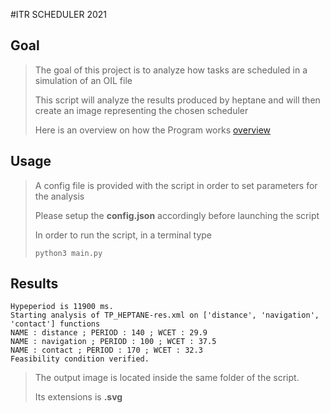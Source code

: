 #ITR SCHEDULER 2021


## Goal

> The goal of this project is to analyze how tasks are scheduled in a simulation of an OIL file 
> 
> This script will analyze the results produced by heptane and will then create an image representing the chosen scheduler
> 
> Here is an overview on how the Program works [overview](diag_alarachepng.png)
> 

## Usage

> A config file is provided with the script in order to set parameters for the analysis
> 
> Please setup the **config.json** accordingly before launching the script
> 
> In order to run the script, in a terminal type
> 
>  ``python3 main.py ``
>

## Results

    Hypeperiod is 11900 ms.
    Starting analysis of TP_HEPTANE-res.xml on ['distance', 'navigation', 'contact'] functions
    NAME : distance ; PERIOD : 140 ; WCET : 29.9
    NAME : navigation ; PERIOD : 100 ; WCET : 37.5
    NAME : contact ; PERIOD : 170 ; WCET : 32.3
    Feasibility condition verified.

> The output image is located inside the same folder of the script.
> 
> Its extensions is **.svg**